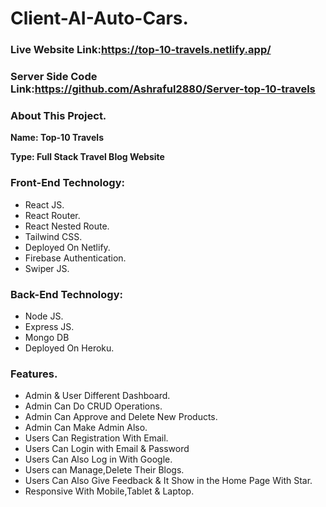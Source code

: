 
# Client-AI-Auto-Cars.
### Live Website Link:https://top-10-travels.netlify.app/
### Server Side Code Link:https://github.com/Ashraful2880/Server-top-10-travels
### About This Project.

**Name: Top-10 Travels**

**Type: Full Stack Travel Blog Website**

### Front-End Technology:

* React JS.
* React Router.
* React Nested Route.
* Tailwind CSS.
* Deployed On Netlify.
* Firebase Authentication.
* Swiper JS.

### Back-End Technology:

* Node JS.
* Express JS.
* Mongo DB
* Deployed On Heroku.

### Features.

* Admin & User Different Dashboard.
* Admin Can Do CRUD Operations.
* Admin Can Approve and Delete New Products.
* Admin Can Make Admin Also.
* Users Can Registration With Email.
* Users Can Login with Email & Password
* Users Can Also Log in With Google.
* Users can Manage,Delete Their Blogs.
* Users Can Also Give Feedback & It Show in the Home Page With Star.
* Responsive With Mobile,Tablet & Laptop.

